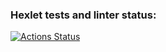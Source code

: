 ### Hexlet tests and linter status:
[![Actions Status](https://github.com/yavictor/layout-designer-project-lvl2/workflows/hexlet-check/badge.svg)](https://github.com/yavictor/layout-designer-project-lvl2/actions)